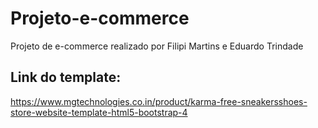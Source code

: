 # Projeto-e-commerce
Projeto de e-commerce realizado por Filipi Martins e Eduardo Trindade

## Link do template:
<a href="https://www.mgtechnologies.co.in/product/karma-free-sneakersshoes-store-website-template-html5-bootstrap-4"> https://www.mgtechnologies.co.in/product/karma-free-sneakersshoes-store-website-template-html5-bootstrap-4 </a>